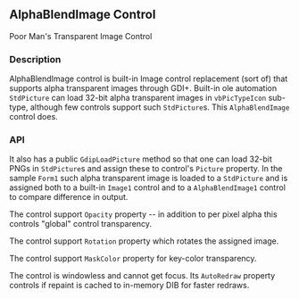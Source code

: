 ## AlphaBlendImage Control

Poor Man's Transparent Image Control

### Description

AlphaBlendImage control is built-in Image control replacement (sort of) that supports alpha transparent images through GDI+. Built-in ole automation `StdPicture` can load 32-bit alpha transparent images in `vbPicTypeIcon` sub-type, although few controls support such `StdPicture`s. This `AlphaBlendImage` control does.

### API

It also has a public `GdipLoadPicture` method so that one can load 32-bit PNGs in `StdPicture`s and assign these to control's `Picture` property. In the sample `Form1` such alpha transparent image is loaded to a `StdPicture` and is assigned both to a built-in `Image1` control and to a `AlphaBlendImage1` control to compare difference in output.

The control support `Opacity` property -- in addition to per pixel alpha this controls "global" control transparency. 

The control support `Rotation` property which rotates the assigned image. 

The control support `MaskColor` property for key-color transparency.

The control is windowless and cannot get focus. Its `AutoRedraw` property controls if repaint is cached to in-memory DIB for faster redraws.